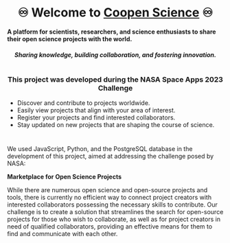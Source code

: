 <h1 align="center"> ♾️ Welcome to <a href="https://coopensource.targino.com.br/">Coopen Science</a> ♾️</h1>

<b>A platform for scientists, researchers, and science enthusiasts to share their open science projects with the world.</b>
<h4 align="center"><i>Sharing knowledge, building collaboration, and fostering innovation.</i></h4>

#
<h3 align="center">This project was developed during the NASA Space Apps 2023 Challenge</h3>

- Discover and contribute to projects worldwide.
- Easily view projects that align with your area of interest.
- Register your projects and find interested collaborators.
- Stay updated on new projects that are shaping the course of science.

  
#

We used JavaScript, Python, and the PostgreSQL database in the development of this project, aimed at addressing the challenge posed by NASA:

<b>Marketplace for Open Science Projects</b>

While there are numerous open science and open-source projects and tools, there is currently no efficient way to connect project creators with interested collaborators possessing the necessary skills to contribute. Our challenge is to create a solution that streamlines the search for open-source projects for those who wish to collaborate, as well as for project creators in need of qualified collaborators, providing an effective means for them to find and communicate with each other.
